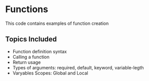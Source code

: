 # Functions
This code contains examples of function creation

## Topics Included
- Function definition syntax
- Calling a function
- Return usage
- Types of arguments: required, default, keyword, variable-legth
- Varyables Scopes: Global and Local
  
